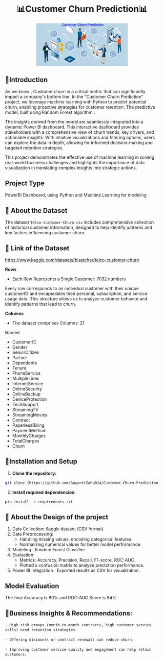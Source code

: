 
<h1 align="center">  📊Customer Churn Prediction📊</h1>
<div align="center">
  <img src="Customer Churn Prediction Logo.jpeg" width='300'>
</div>



## 📃**Introduction**

As we know , Customer churn is a critical metric that can significantly impact a company's bottom line. In the "Customer Churn Prediction" project, we leverage machine learning with Python to predict potential churn, enabling proactive strategies for customer retention. The predictive model, built using Random Forest algorithm .

The insights derived from the model are seamlessly integrated into a dynamic Power BI dashboard. This interactive dashboard provides stakeholders with a comprehensive view of churn trends, key drivers, and actionable insights. With intuitive visualizations and filtering options, users can explore the data in depth, allowing for informed decision-making and targeted retention strategies.

This project demonstrates the effective use of machine learning in solving real-world business challenges and highlights the importance of data visualization in translating complex insights into strategic actions.

## **Project Type**

PowerBi Dashboard, using Python and Machine Learning for modeling


## 📂 **About the Dataset**

The dataset `Telco-Customer-Churn.csv` includes comprehensive collection of historical customer information, designed to help identify patterns and key factors influencing customer churn.

## 📜 **Link of the Dataset**
https://www.kaggle.com/datasets/blastchar/telco-customer-churn

**Rows**

- Each Row Represents a Single Customer: 7032 numbers

Every row corresponds to an individual customer with their unique customerID and encapsulates their personal, subscription, and service usage data. This structure allows us to analyze customer behavior and identify patterns that lead to churn.

**Columns**

- The dataset comprises Columns: 21 

Named
  - CustomerID
  - Gender
  - SeniorCitizen
  - Partner
  - Dependents
  - Tenure
  - PhoneService
  - MultipleLines
  - InternetService
  - OnlineSecurity
  - OnlineBackup
  - DeviceProtection
  - TechSupport
  - StreamingTV
  - StreamingMovies
  - Contract
  - PaperlessBilling
  - PaymentMethod
  - MonthlyCharges
  - TotalCharges
  - Churn

## 🚀**Installation and Setup**

1. **Clone the repository:**
  ```bash
  git clone (https://github.com/SayantiSaha014/Customer-Churn-Prediction.git)
```

2. **Install required dependencies:**

  ```bash
  pip install -r requirements.txt
  ```


## 📂 **About the Design of the project**


1.	Data Collection: Kaggle dataset (CSV format).
2.	Data Preprocessing:
	- Handling missing values, encoding categorical features.
  	- Normalizing numerical values for better model performance.
3.	Modeling : Random Forest Classifier 
4.	Evaluation:
	- Metrics: Accuracy, Precision, Recall, F1-score, ROC-AUC.
  	- Plotted a confusion matrix to analyze prediction performance.
5.	Power BI Integration : Exported results as CSV for visualization.

##  **Model Evaluation**

The final Accuracy is 80% and ROC-AUC Score is 84% .


## 🔎**Business Insights & Recommendations:**

	- High-risk groups (month-to-month contracts, high customer service calls) need retention strategies.

	- Offering discounts or contract renewals can reduce churn.

	- Improving customer service quality and engagement can help retain customers.

 
